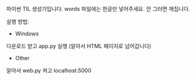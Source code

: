 파이썬 TIL 생성기입니다. words 파일에는 한글만 넣어주세요. 안 그러면 깨집니다.

실행 방법:
- Windows

다운로드 받고 app.py 실행 (알아서 HTML 페이지로 넘어갑니다)
- Other

알아서 web.py 켜고 localhost:5000